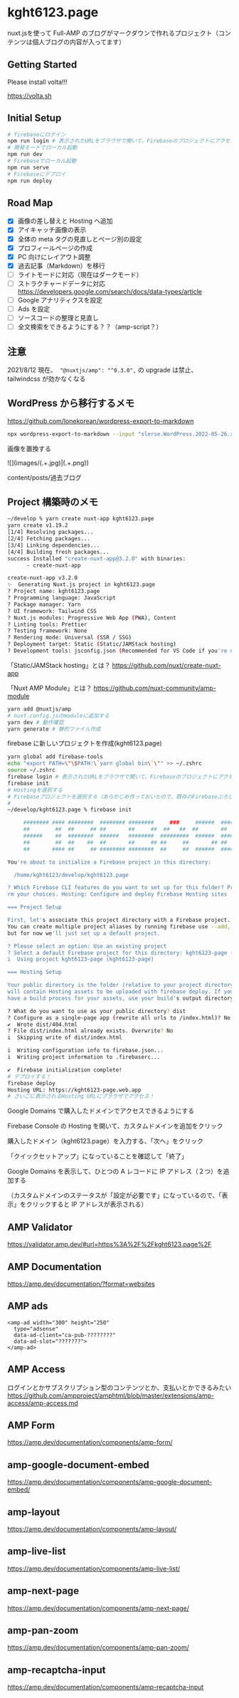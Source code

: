 # kght6123.page

nuxt.jsを使って Full-AMP のブログがマークダウンで作れるプロジェクト（コンテンツは個人ブログの内容が入ってます）

## Getting Started

Please install volta!!!

https://volta.sh

## Initial Setup

```bash
# firebaseにログイン
npm run login # 表示されたURLをブラウザで開いて、FirebaseのプロジェクトにアクセスできるGoogleアカウントでログインする
# 開発モードでローカル起動
npm run dev
# Firebaseでローカル起動
npm run serve
# Firebaseにデプロイ
npm run deploy
```

## Road Map

- [x] 画像の差し替えと Hosting へ追加
- [x] アイキャッチ画像の表示
- [x] 全体の meta タグの見直しとページ別の設定
- [x] プロフィールページの作成
- [x] PC 向けにレイアウト調整
- [x] 過去記事（Markdown）を移行
- [ ] ライトモードに対応（現在はダークモード）
- [ ] ストラクチャードデータに対応 https://developers.google.com/search/docs/data-types/article
- [ ] Google アナリティクスを設定
- [ ] Ads を設定
- [ ] ソースコードの整理と見直し
- [ ] 全文検索をできるようにする？？（amp-script？）

## 注意

2021/8/12 現在、` "@nuxtjs/amp": "^0.3.0",` の upgrade は禁止、 tailwindcss が効かなくなる

## WordPress から移行するメモ

https://github.com/lonekorean/wordpress-export-to-markdown

```sh
npx wordpress-export-to-markdown --input "slerse.WordPress.2022-05-26.xml" --output "slerse-md" --post-folders false --include-other-types true
```

画像を置換する

!\[\]\(images\/(.+\.jpg)|(.+\.png)\)

<amp-img src="/images/posts/sier-se/$1" layout="intrinsic" width="2511" height="1137" class="block"></amp-img>

content/posts/過去ブログ



## Project 構築時のメモ

```sh
~/develop % yarn create nuxt-app kght6123.page
yarn create v1.19.2
[1/4] Resolving packages...
[2/4] Fetching packages...
[3/4] Linking dependencies...
[4/4] Building fresh packages...
success Installed "create-nuxt-app@3.2.0" with binaries:
      - create-nuxt-app

create-nuxt-app v3.2.0
✨  Generating Nuxt.js project in kght6123.page
? Project name: kght6123.page
? Programming language: JavaScript
? Package manager: Yarn
? UI framework: Tailwind CSS
? Nuxt.js modules: Progressive Web App (PWA), Content
? Linting tools: Prettier
? Testing framework: None
? Rendering mode: Universal (SSR / SSG)
? Deployment target: Static (Static/JAMStack hosting)
? Development tools: jsconfig.json (Recommended for VS Code if you're not using typescript)
```

「Static/JAMStack hosting」とは？
https://github.com/nuxt/create-nuxt-app

「Nuxt AMP Module」とは？
https://github.com/nuxt-community/amp-module

```sh
yarn add @nuxtjs/amp
# nuxt.config.jsのmoduleに追加する
yarn dev # 動作確認
yarn generate # 静的ファイル作成
```

firebase に新しいプロジェクトを作成(kght6123.page)

```sh
yarn global add firebase-tools
echo "export PATH=\"\$PATH:\`yarn global bin\`\"" >> ~/.zshrc
source ~/.zshrc
firebase login # 表示されたURLをブラウザで開いて、FirebaseのプロジェクトにアクセスできるGoogleアカウントでログインする
firebase init
# Hostingを選択する
# Firebaseプロジェクトを選択する（あらかじめ作っておいたので、既存のFirebaseぷろじぇくとから選ぶ「 Use an existing project」をせんたく
#
~/develop/kght6123.page % firebase init

     ######## #### ########  ######## ########     ###     ######  ########
     ##        ##  ##     ## ##       ##     ##  ##   ##  ##       ##
     ######    ##  ########  ######   ########  #########  ######  ######
     ##        ##  ##    ##  ##       ##     ## ##     ##       ## ##
     ##       #### ##     ## ######## ########  ##     ##  ######  ########

You're about to initialize a Firebase project in this directory:

  /home/kght6123/develop/kght6123.page

? Which Firebase CLI features do you want to set up for this folder? Press Space to select features, then Enter to confi
rm your choices. Hosting: Configure and deploy Firebase Hosting sites

=== Project Setup

First, let's associate this project directory with a Firebase project.
You can create multiple project aliases by running firebase use --add,
but for now we'll just set up a default project.

? Please select an option: Use an existing project
? Select a default Firebase project for this directory: kght6123-page (kght6123-page)
i  Using project kght6123-page (kght6123-page)

=== Hosting Setup

Your public directory is the folder (relative to your project directory) that
will contain Hosting assets to be uploaded with firebase deploy. If you
have a build process for your assets, use your build's output directory.

? What do you want to use as your public directory? dist
? Configure as a single-page app (rewrite all urls to /index.html)? No
✔  Wrote dist/404.html
? File dist/index.html already exists. Overwrite? No
i  Skipping write of dist/index.html

i  Writing configuration info to firebase.json...
i  Writing project information to .firebaserc...

✔  Firebase initialization complete!
# デプロイする！
firebase deploy
Hosting URL: https://kght6123-page.web.app
# さいごに表示されるHosting URLにブラウザでアクセス！
```

Google Domains で購入したドメインでアクセスできるようにする

Firebase Console の Hosting を開いて、カスタムドメインを追加をクリック

購入したドメイン（kght6123.page）を入力する、「次へ」をクリック

「クイックセットアップ」になっていることを確認して「終了」

Google Domains を表示して、ひとつの A レコードに IP アドレス（２つ）を追加する

（カスタムドメインのステータスが「設定が必要です」になっているので、「表示」をクリックすると IP アドレスが表示される）

## AMP Validator

https://validator.amp.dev/#url=https%3A%2F%2Fkght6123.page%2F

## AMP Documentation

https://amp.dev/documentation/?format=websites

## AMP ads

```
<amp-ad width="300" height="250"
  type="adsense"
  data-ad-client="ca-pub-????????"
  data-ad-slot="???????">
</amp-ad>
```

## AMP Access

ログインとかサブスクリプション型のコンテンツとか、支払いとかできるみたい
https://github.com/ampproject/amphtml/blob/master/extensions/amp-access/amp-access.md

## AMP Form

https://amp.dev/documentation/components/amp-form/

## amp-google-document-embed

https://amp.dev/documentation/components/amp-google-document-embed/

## amp-layout

https://amp.dev/documentation/components/amp-layout/

## amp-live-list

https://amp.dev/documentation/components/amp-live-list/

## amp-next-page

https://amp.dev/documentation/components/amp-next-page/

## amp-pan-zoom

https://amp.dev/documentation/components/amp-pan-zoom/

## amp-recaptcha-input

https://amp.dev/documentation/components/amp-recaptcha-input
